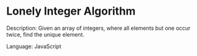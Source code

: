 # Lonely Integer Algorithm

Description: Given an array of integers, where all elements but one occur twice, find the unique element.

Language: JavaScript